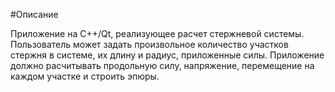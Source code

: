 #Описание

Приложение на C++/Qt, реализующее расчет стержневой системы. Пользователь может задать произвольное количество участков стержня в системе, их длину и радиус, приложенные силы. Приложение должно расчитывать продольную силу, напряжение, перемещение на каждом участке и строить эпюры. 
